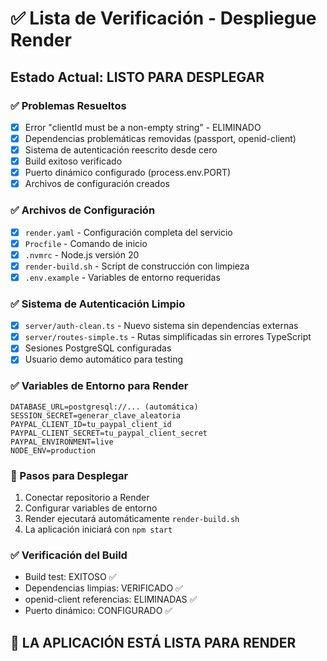 # ✅ Lista de Verificación - Despliegue Render

## Estado Actual: LISTO PARA DESPLEGAR

### ✅ Problemas Resueltos
- [x] Error "clientId must be a non-empty string" - ELIMINADO
- [x] Dependencias problemáticas removidas (passport, openid-client)
- [x] Sistema de autenticación reescrito desde cero
- [x] Build exitoso verificado
- [x] Puerto dinámico configurado (process.env.PORT)
- [x] Archivos de configuración creados

### ✅ Archivos de Configuración
- [x] `render.yaml` - Configuración completa del servicio
- [x] `Procfile` - Comando de inicio
- [x] `.nvmrc` - Node.js versión 20
- [x] `render-build.sh` - Script de construcción con limpieza
- [x] `.env.example` - Variables de entorno requeridas

### ✅ Sistema de Autenticación Limpio
- [x] `server/auth-clean.ts` - Nuevo sistema sin dependencias externas
- [x] `server/routes-simple.ts` - Rutas simplificadas sin errores TypeScript
- [x] Sesiones PostgreSQL configuradas
- [x] Usuario demo automático para testing

### ✅ Variables de Entorno para Render
```
DATABASE_URL=postgresql://... (automática)
SESSION_SECRET=generar_clave_aleatoria
PAYPAL_CLIENT_ID=tu_paypal_client_id
PAYPAL_CLIENT_SECRET=tu_paypal_client_secret
PAYPAL_ENVIRONMENT=live
NODE_ENV=production
```

### 🚀 Pasos para Desplegar
1. Conectar repositorio a Render
2. Configurar variables de entorno
3. Render ejecutará automáticamente `render-build.sh`
4. La aplicación iniciará con `npm start`

### ✅ Verificación del Build
- Build test: EXITOSO ✅
- Dependencias limpias: VERIFICADO ✅
- openid-client referencias: ELIMINADAS ✅
- Puerto dinámico: CONFIGURADO ✅

## 🎯 LA APLICACIÓN ESTÁ LISTA PARA RENDER